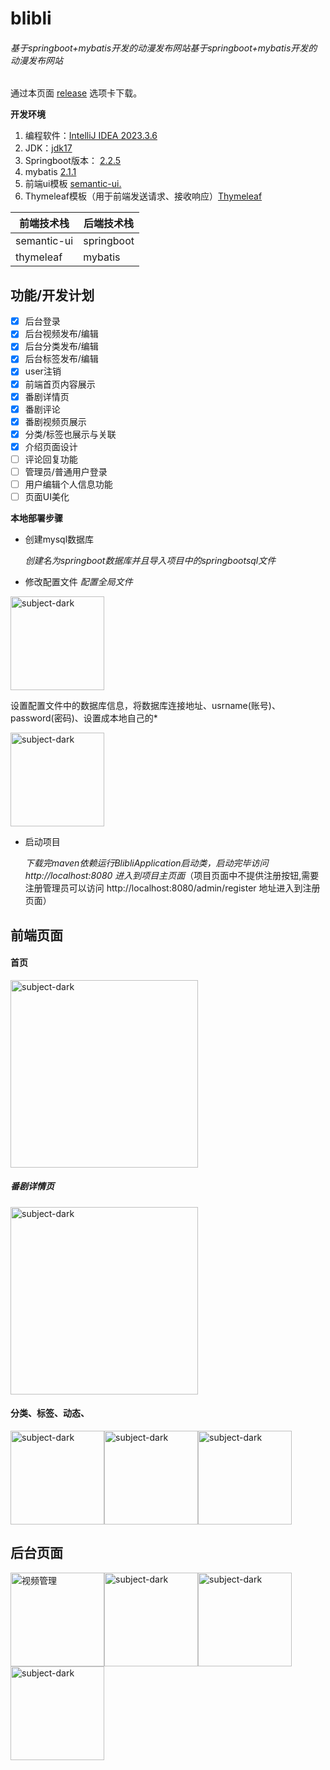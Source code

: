# blibli
###### 基于springboot+mybatis开发的动漫发布网站基于springboot+mybatis开发的动漫发布网站

通过本页面 [release](https://github.com/liggmxa2003/blibli/releases/) 选项卡下载。

**开发环境**
1. 编程软件：[IntelliJ IDEA 2023.3.6](https://www.jetbrains.com/help/idea/2023.3/managing-plugins.html?preferences.pluginManager&utm_source=product&utm_medium=link&utm_campaign=IU&utm_content=2023.3 "IntelliJ IDEA 2023.3.6")
2. JDK：[jdk17](https://www.oracle.com/java/technologies/javase/jdk17-archive-downloads.html "jdk17")
3. Springboot版本： [2.2.5](https://start.spring.io/ "2.2.5")
4. mybatis [2.1.1](https://mybatis.net.cn/ "2.1.1")
5. 前端ui模板 [semantic-ui.](https://semantic-ui.com/ "semantic-ui.")
6. Thymeleaf模板（用于前端发送请求、接收响应）[Thymeleaf](https://www.thymeleaf.org/ "Thymeleaf")

| 前端技术栈 | 后端技术栈 |
| ---------- | ---------- |
|      semantic-ui      |   springboot         |
|     thymeleaf       |  mybatis          |

## 功能/开发计划

- [x] 后台登录
- [x] 后台视频发布/编辑
- [x] 后台分类发布/编辑
- [x] 后台标签发布/编辑
- [x] user注销
- [x] 前端首页内容展示
- [x] 番剧详情页
- [x] 番剧评论
- [x] 番剧视频页展示
- [x] 分类/标签也展示与关联
- [x] 介绍页面设计
- [ ] 评论回复功能
- [ ] 管理员/普通用户登录
- [ ] 用户编辑个人信息功能
- [ ] 页面UI美化

**本地部署步骤**

- 创建mysql数据库

  *创建名为springboot数据库并且导入项目中的springbootsql文件*
 

- 修改配置文件
  *配置全局文件*


<img width="150" src="./src/main/resources/static/images/introduce/配置文件.png" alt="subject-dark"/>
  


设置配置文件中的数据库信息，将数据库连接地址、usrname(账号)、password(密码)、设置成本地自己的*

<img width="150" src="./src/main/resources/static/images/introduce/设置配置文件.png" alt="subject-dark"/>

- 启动项目

  *下载完maven依赖运行BlibliApplication启动类，启动完毕访问 http://localhost:8080 进入到项目主页面*（项目页面中不提供注册按钮,需要注册管理员可以访问 http://localhost:8080/admin/register 地址进入到注册页面）

## 前端页面
#### 首页
<img width="300" src="./src/main/resources/static/images/introduce/主页.png" alt="subject-dark"/>

##### 番剧详情页
<img width="300" src="./src/main/resources/static/images/introduce/详情页.png" alt="subject-dark"/>

#### 分类、标签、动态、
<img width="150" src="./src/main/resources/static/images/introduce/分类.png" alt="subject-dark"/><img width="150" src="./src/main/resources/static/images/introduce/详情页.png" alt="subject-dark"/><img width="150" src="./src/main/resources/static/images/introduce/更新动态.png" alt="subject-dark"/>

## 后台页面
<img width="150" src="./src/main/resources/static/images/introduce/分类.png" alt="视频管理"/><img width="150" src="./src/main/resources/static/images/introduce/视频发布页.png" alt="subject-dark"/><img width="150" src="./src/main/resources/static/images/introduce/分类管理.png" alt="subject-dark"/>
<img width="150" src="./src/main/resources/static/images/introduce/标签管理.png" alt="subject-dark"/>
